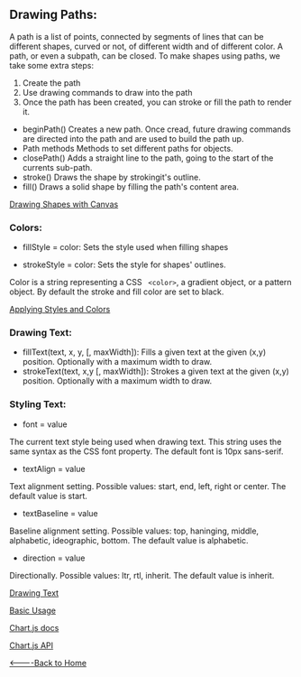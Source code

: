 ## Drawing Paths:

A path is a list of points, connected by segments of lines that can be different shapes, curved or not, of different width and of different color. A path, or even a subpath, can be closed. To make shapes using paths, we take some extra steps:

1. Create the path
1. Use drawing commands to draw into the path
1. Once the path has been created, you can stroke or fill the path to render it.

- beginPath()
Creates a new path. Once cread, future drawing commands are directed into the path and are used to build the path up.
- Path methods
Methods to set different paths for objects.
- closePath()
Adds a straight line to the path, going to the start of the currents sub-path.
- stroke()
Draws the shape by strokingit's outline.
- fill()
Draws a solid shape by filling the path's content area.

[Drawing Shapes with Canvas](https://developer.mozilla.org/en-US/docs/Web/API/Canvas_API/Tutorial/Drawing_shapes)

### Colors:

- fillStyle = color:
Sets the style used when filling shapes

- strokeStyle = color:
Sets the style for shapes' outlines.

Color is a string representing a CSS ``` <color>```, a gradient object, or a pattern object. By default the stroke and fill color are set to black.

[Applying Styles and Colors](https://developer.mozilla.org/en-US/docs/Web/API/Canvas_API/Tutorial/Applying_styles_and_colors)

### Drawing Text:

- fillText(text, x, y, [, maxWidth]): Fills a given text at the given (x,y) position. Optionally with a maximum width to draw. 
- strokeText(text, x,y [, maxWidth]): Strokes a given text at the given (x,y) position. Optionally with a maximum width to draw.

### Styling Text:

- font = value


The current text style being used when drawing text. This string uses the same syntax as the CSS font property. The default font is 10px sans-serif.

- textAlign = value

Text alignment setting. Possible values: start, end, left, right or center.  The default value is start.


- textBaseline = value

Baseline alignment setting. Possible values: top, haninging, middle, alphabetic, ideographic, bottom. The default value is alphabetic.


- direction = value

Directionally. Possible values: ltr, rtl, inherit. The default value is inherit.



[Drawing Text](https://developer.mozilla.org/en-US/docs/Web/API/Canvas_API/Tutorial/Drawing_text)



[Basic Usage](https://developer.mozilla.org/en-US/docs/Web/API/Canvas_API/Tutorial/Basic_usage)

[Chart.js docs](https://www.chartjs.org/docs/latest/)

[Chart.js API](https://www.webdesignerdepot.com/2013/11/easily-create-stunning-animated-charts-with-chart-js/)

[<----Back to Home](../README.md)